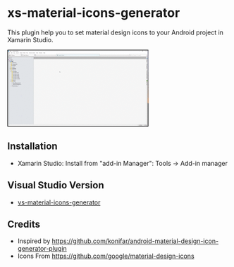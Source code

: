 # xs-material-icons-generator
This plugin help you to set material design icons to your Android project in Xamarin Studio.

![alt tag](https://raw.githubusercontent.com/interisti/material-icons-generator-plugin/master/screens/Xamarin%20Studio%20Sample.gif)

## Installation
* Xamarin Studio: Install from "add-in Manager": Tools -> Add-in manager

## Visual Studio Version
* [vs-material-icons-generator](https://github.com/interisti/vs-material-icons-generator)
  

## Credits
* Inspired by https://github.com/konifar/android-material-design-icon-generator-plugin
* Icons From https://github.com/google/material-design-icons
